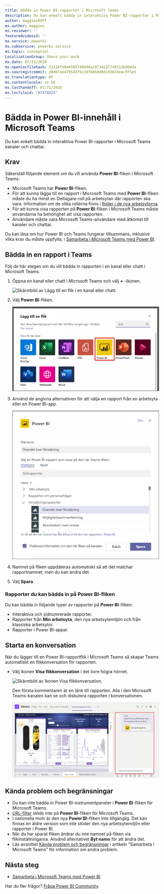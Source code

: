 ```yaml
---
title: Bädda in Power BI-rapporter i Microsoft Teams
description: Du kan enkelt bädda in interaktiva Power BI-rapporter i Microsoft Teams kanaler och chattar. .
author: maggiesMSFT
ms.author: maggies
ms.reviewer: ''
featuredvideoid: ''
ms.service: powerbi
ms.subservice: powerbi-service
ms.topic: conceptual
LocalizationGroup: Share your work
ms.date: 07/31/2020
ms.openlocfilehash: 53126fe044f65740b9dac072422f749312b960da
ms.sourcegitcommit: d9d67ee47954379c2df8db8d0dc8302de4c9f1e5
ms.translationtype: HT
ms.contentlocale: sv-SE
ms.lasthandoff: 07/31/2020
ms.locfileid: "87478025"
---
```

# <a name="embed-power-bi-content-in-microsoft-teams"></a>Bädda in Power BI-innehåll i Microsoft Teams

Du kan enkelt bädda in interaktiva Power BI-rapporter i Microsoft Teams kanaler och chattar. 

## <a name="requirements"></a>Krav

Säkerställ följande element om du vill använda **Power BI**-fliken i Microsoft Teams:

- Microsoft Teams har **Power BI**-fliken.
- För att kunna lägga till en rapport i Microsoft Teams med **Power BI**-fliken måste du ha minst en Deltagare-roll på arbetsytan där rapporten ska vara. Information om de olika rollerna finns i [Roller i de nya arbetsytorna](service-new-workspaces.md#roles-in-the-new-workspaces).
- För att kunna visa rapporten på **Power BI**-fliken i Microsoft Teams måste användarna ha behörighet att visa rapporten.
- Användare måste vara Microsoft Teams-användare med åtkomst till kanaler och chattar.

Du kan läsa om hur Power BI och Teams fungerar tillsammans, inklusive vilka krav du måste uppfylla, i [Samarbeta i Microsoft Teams med Power BI](service-embed-report-microsoft-teams.md).

## <a name="embed-a-report-in-teams"></a>Bädda in en rapport i Teams

Följ de här stegen om du vill bädda in rapporten i en kanal eller chatt i Microsoft Teams.

1. Öppna en kanal eller chatt i Microsoft Teams och välj **+** -ikonen.

    ![Skärmbild av Lägg till en flik i en kanal eller chatt.](media/service-embed-report-microsoft-teams/service-embed-report-microsoft-teams-add.png)

1. Välj **Power BI**-fliken.

    ![Skärmbild av Fliklistan i Microsoft Teams med Power BI.](media/service-embed-report-microsoft-teams/service-embed-report-microsoft-teams-tab.png)

1. Använd de angivna alternativen för att välja en rapport från en arbetsyta eller en Power BI-app.

    ![Skärmbild av Inställningar för fliken Power BI för Microsoft Teams.](media/service-embed-report-microsoft-teams/service-embed-report-microsoft-teams-tab-settings.png)

1. Namnet på fliken uppdateras automatiskt så att det matchar rapportnamnet, men du kan ändra det.

1. Välj **Spara**.

### <a name="reports-you-can-embed-on-the-power-bi-tab"></a>Rapporter du kan bädda in på Power BI-fliken

Du kan bädda in följande typer av rapporter på **Power BI**-fliken:

- Interaktiva och sidnumrerade rapporter.
- Rapporter från **Min arbetsyta**, den nya arbetsytemiljön och från klassiska arbetsytor.
- Rapporter i Power BI-appar.

## <a name="start-a-conversation"></a>Starta en konversation

När du lägger till en Power BI-rapportflik i Microsoft Teams så skapar Teams automatiskt en flikkonversation för rapporten.

- Välj ikonen **Visa flikkonversation** i det övre högra hörnet.

    ![Skärmbild av Ikonen Visa flikkonversation.](media/service-embed-report-microsoft-teams/power-bi-teams-conversation-icon.png)

    Den första kommentaren är en länk till rapporten. Alla i den Microsoft Teams-kanalen kan se och diskutera rapporten i konversationen.

    ![Skärmbild av Flikkonversation.](media/service-embed-report-microsoft-teams/power-bi-teams-conversation-tab.png)

## <a name="known-issues-and-limitations"></a>Kända problem och begränsningar

- Du kan inte bädda in Power BI-instrumentpaneler i **Power BI**-fliken för Microsoft Teams.
- [URL-filter](service-url-filters.md) stöds inte på **Power BI**-fliken för Microsoft Teams.
- I nationella moln är den nya **Power BI**-fliken inte tillgänglig. Det kan finnas en äldre version som inte stöder den nya arbetsytemiljön eller rapporter i Power BI.
- När du har sparat fliken ändrar du inte namnet på fliken via flikinställningarna. Använd alternativet **Byt namn** för att ändra det.
- Läs avsnittet [Kända problem och begränsningar](service-collaborate-microsoft-teams.md#known-issues-and-limitations) i artikeln ”Samarbeta i Microsoft Teams” för information om andra problem.

## <a name="next-steps"></a>Nästa steg

- [Samarbeta i Microsoft Teams med Power BI](service-collaborate-microsoft-teams.md)

Har du fler frågor? [Fråga Power BI Community](https://community.powerbi.com/).
